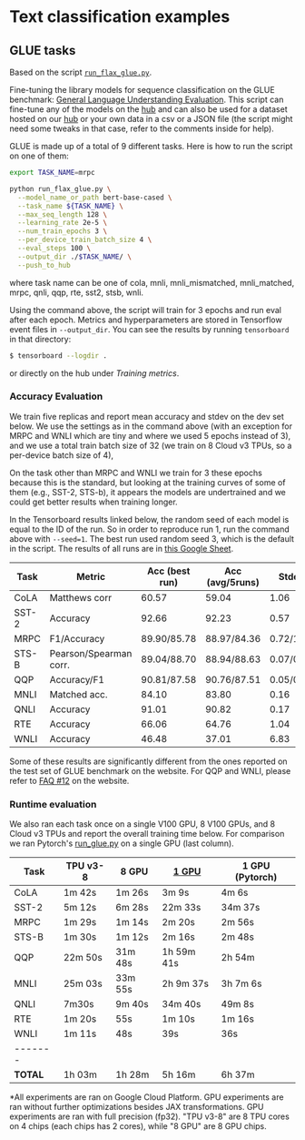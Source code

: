 <!---
Copyright 2021 The Google Flax Team Authors and HuggingFace Team. All rights reserved.

Licensed under the Apache License, Version 2.0 (the "License");
you may not use this file except in compliance with the License.
You may obtain a copy of the License at

    http://www.apache.org/licenses/LICENSE-2.0

Unless required by applicable law or agreed to in writing, software
distributed under the License is distributed on an "AS IS" BASIS,
WITHOUT WARRANTIES OR CONDITIONS OF ANY KIND, either express or implied.
See the License for the specific language governing permissions and
limitations under the License.
-->

# Text classification examples

## GLUE tasks

Based on the script [`run_flax_glue.py`](https://github.com/huggingface/transformers/blob/master/examples/flax/text-classification/run_flax_glue.py).

Fine-tuning the library models for sequence classification on the GLUE benchmark: [General Language Understanding
Evaluation](https://gluebenchmark.com/). This script can fine-tune any of the models on the [hub](https://huggingface.co/models)  and can also be used for a 
dataset hosted on our [hub](https://huggingface.co/datasets) or your own data in a csv or a JSON file (the script might need some tweaks in that case, 
refer to the comments inside for help).

GLUE is made up of a total of 9 different tasks. Here is how to run the script on one of them:

```bash
export TASK_NAME=mrpc

python run_flax_glue.py \
  --model_name_or_path bert-base-cased \
  --task_name ${TASK_NAME} \
  --max_seq_length 128 \
  --learning_rate 2e-5 \
  --num_train_epochs 3 \
  --per_device_train_batch_size 4 \
  --eval_steps 100 \
  --output_dir ./$TASK_NAME/ \
  --push_to_hub
```

where task name can be one of cola, mnli, mnli_mismatched, mnli_matched, mrpc, qnli, qqp, rte, sst2, stsb, wnli.

Using the command above, the script will train for 3 epochs and run eval after each epoch. 
Metrics and hyperparameters are stored in Tensorflow event files in `--output_dir`.
You can see the results by running `tensorboard` in that directory:

```bash
$ tensorboard --logdir .
```

or directly on the hub under *Training metrics*.

### Accuracy Evaluation

We train five replicas and report mean accuracy and stdev on the dev set below.
We use the settings as in the command above (with an exception for MRPC and
WNLI which are tiny and where we used 5 epochs instead of 3), and we use a total
train batch size of 32 (we train on 8 Cloud v3 TPUs, so a per-device batch size of 4),

On the task other than MRPC and WNLI we train for 3 these epochs because this is the standard,
but looking at the training curves of some of them (e.g., SST-2, STS-b), it appears the models
are undertrained and we could get better results when training longer.

In the Tensorboard results linked below, the random seed of each model is equal to the ID of the run. So in order to reproduce run 1, run the command above with `--seed=1`. The best run used random seed 3, which is the default in the script. The results of all runs are in [this Google Sheet](https://docs.google.com/spreadsheets/d/1p3XzReMO75m_XdEJvPue-PIq_PN-96J2IJpJW1yS-10/edit?usp=sharing).

| Task  | Metric                       | Acc (best run) | Acc (avg/5runs) | Stdev     | Metrics                                                                  |
|-------|------------------------------|----------------|-----------------|-----------|--------------------------------------------------------------------------|
| CoLA  | Matthews corr                | 60.57          | 59.04           | 1.06      | [tfhub.dev](https://tensorboard.dev/experiment/lfr2adVpRtmLDALKrElkzg/)  |
| SST-2 | Accuracy                     | 92.66          | 92.23           | 0.57      | [tfhub.dev](https://tensorboard.dev/experiment/jYvfv2trRHKMjoWnXVwrZA/)  |
| MRPC  | F1/Accuracy                  | 89.90/85.78    | 88.97/84.36     | 0.72/1.09 | [tfhub.dev](https://tensorboard.dev/experiment/bo3W3DEoRw2Q7YXjWrJkfg/)  |
| STS-B | Pearson/Spearman corr.       | 89.04/88.70    | 88.94/88.63     | 0.07/0.07 | [tfhub.dev](https://tensorboard.dev/experiment/fxVwbLD7QpKhbot0r9rn2w/)  |
| QQP   | Accuracy/F1                  | 90.81/87.58    | 90.76/87.51     | 0.05/0.06 | [tfhub.dev](https://tensorboard.dev/experiment/di089Rc9TZmsnKRMrYNLsA/)  |
| MNLI  | Matched acc.                 | 84.10          | 83.80           | 0.16      | [tfhub.dev](https://tensorboard.dev/experiment/JgNCGHDJSRaW6HBx6YQFYQ/)  |
| QNLI  | Accuracy                     | 91.01          | 90.82           | 0.17      | [tfhub.dev](https://tensorboard.dev/experiment/Bq7cMGJnQMSggYgL8qNGeQ/)  |
| RTE   | Accuracy                     | 66.06          | 64.76           | 1.04      | [tfhub.dev](https://tensorboard.dev/experiment/66Eq24bhRjqN6CEhgDSGqQ/)  |
| WNLI  | Accuracy                     | 46.48          | 37.01           | 6.83      | [tfhub.dev](https://tensorboard.dev/experiment/TAqcnddqTkWvVEeGaWwIdQ/)  |

Some of these results are significantly different from the ones reported on the test set of GLUE benchmark on the
website. For QQP and WNLI, please refer to [FAQ #12](https://gluebenchmark.com/faq) on the website.

### Runtime evaluation

We also ran each task once on a single V100 GPU, 8 V100 GPUs, and 8 Cloud v3 TPUs and report the
overall training time below. For comparison we ran Pytorch's [run_glue.py](https://github.com/huggingface/transformers/blob/master/examples/pytorch/text-classification/run_glue.py) on a single GPU (last column).


| Task  | TPU v3-8  | 8 GPU      | [1 GPU](https://tensorboard.dev/experiment/mkPS4Zh8TnGe1HB6Yzwj4Q)  | 1 GPU (Pytorch) |
|-------|-----------|------------|------------|-----------------|
| CoLA  |  1m 42s   |  1m 26s    | 3m 9s      | 4m 6s           |
| SST-2 |  5m 12s   |  6m 28s    | 22m 33s    | 34m 37s         |
| MRPC  |  1m 29s   |  1m 14s    | 2m 20s     | 2m 56s          |
| STS-B |  1m 30s   |  1m 12s    | 2m 16s     | 2m 48s          |
| QQP   | 22m 50s   | 31m 48s    | 1h 59m 41s | 2h 54m          |
| MNLI  | 25m 03s   | 33m 55s    | 2h 9m 37s  | 3h 7m 6s        |
| QNLI  |  7m30s    |  9m 40s    | 34m 40s    | 49m 8s          |
| RTE   |  1m 20s   |     55s    | 1m 10s     | 1m 16s          |
| WNLI  |  1m 11s   |     48s    | 39s        | 36s             |
|-------|
| **TOTAL** | 1h 03m | 1h 28m | 5h 16m | 6h 37m      |

*All experiments are ran on Google Cloud Platform. 
GPU experiments are ran without further optimizations besides JAX
transformations. GPU experiments are ran with full precision (fp32). "TPU v3-8"
are 8 TPU cores on 4 chips (each chips has 2 cores), while "8 GPU" are 8 GPU chips.
